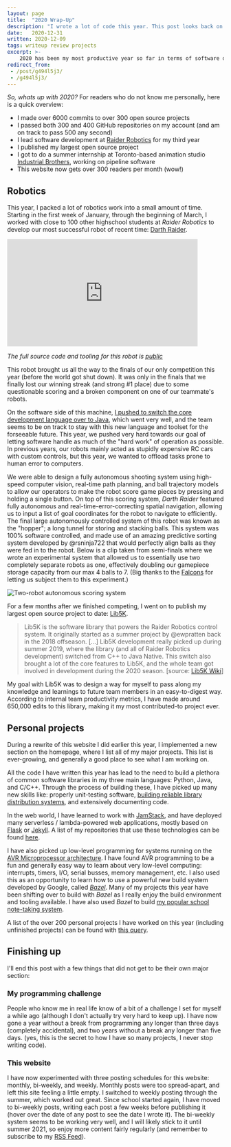 ```yaml
---
layout: page
title:  "2020 Wrap-Up"
description: "I wrote a lot of code this year. This post looks back on it all"
date:   2020-12-31
written: 2020-12-09
tags: writeup review projects
excerpt: >-
    2020 has been my most productive year so far in terms of software development. This post looks back at the year
redirect_from: 
 - /post/g494l5j3/
 - /g494l5j3/
---
```


*So, whats up with 2020?* For readers who do not know me personally, here is a quick overview:

 - I made over 6000 commits to over 300 open source projects
 - I passed both 300 and 400 GitHub repositories on my account (and am on track to pass 500 any second)
 - I lead software development at [Raider Robotics](https://github.com/frc5024) for my third year
 - I published my largest open source project
 - I got to do a summer internship at Toronto-based animation studio [Industrial Brothers](https://www.industrialbrothers.com/), working on pipeline software
 - This website now gets over 300 readers per month (wow!)

## Robotics

This year, I packed a lot of robotics work into a small amount of time. Starting in the first week of January, through the beginning of March, I worked with close to 100 other highschool students at *Raider Robotics* to develop our most successful robot of recent time: [Darth Raider](https://www.thebluealliance.com/team/5024/2020). 

<div class="center" markdown="1">
<iframe width="443" height="249" 
src="https://www.youtube.com/embed/iF-p-rTo8Xk" frameborder="0" 
allow="accelerometer; autoplay; clipboard-write; encrypted-media; gyroscope; picture-in-picture" allowfullscreen>
</iframe>

*The full source code and tooling for this robot is [public](https://github.com/frc5024/InfiniteRecharge)*
</div>

This robot brought us all the way to the finals of our only competition this year (before the world got shut down). It was only in the finals that we finally lost our winning streak (and strong #1 place) due to some questionable scoring and a broken component on one of our teammate's robots.

On the software side of this machine, [I pushed to switch the core development language over to Java](/blog/2019/06/24/languagehunt2), which went very well, and the team seems to be on track to stay with this new language and toolset for the forseeable future. This year, we pushed very hard towards our goal of letting software handle as much of the "hard work" of operation as possible. In previous years, our robots mainly acted as stupidly expensive RC cars with custom controls, but this year, we wanted to offload tasks prone to human error to computers. 

We were able to design a fully autonomous shooting system using high-speed computer vision, real-time path planning, and ball trajectory models to allow our operators to make the robot score game pieces by pressing and holding a single button. On top of this scoring system, *Darth Raider* featured fully autonomous and real-time-error-correcting spatial navigation, allowing us to input a list of goal coordinates for the robot to navigate to efficiently. The final large autonomously controlled system of this robot was known as the "hopper"; a long tunnel for storing and stacking balls. This system was 100% software controlled, and made use of an amazing predictive sorting system developed by @rsninja722 that would perfectly align balls as they were fed in to the robot. Below is a clip taken from semi-finals where we wrote an experimental system that allowed us to essentially use two completely separate robots as one, effectively doubling our gamepiece storage capacity from our max 4 balls to 7. (Big thanks to the [Falcons](https://www.thebluealliance.com/team/5032) for letting us subject them to this experiment.)

![Two-robot autonomous scoring system](/images/posts/2020-wrapup/buddy-auto.gif)

For a few months after we finished competing, I went on to publish my largest open source project to date: [Lib5K](https://github.com/frc5024/Lib5k). 

> Lib5K is the software library that powers the Raider Robotics control system. It originally started as a summer project by @ewpratten back in the 2018 offseason. [...] Lib5K development really picked up during summer 2019, where the library (and all of Raider Robotics development) switched from C++ to Java Native. This switch also brought a lot of the core features to Lib5K, and the whole team got involved in development during the 2020 season. \[source: [Lib5K Wiki](https://cs.5024.ca/lib5k/)]

My goal with Lib5K was to design a way for myself to pass along my knowledge and learnings to future team members in an easy-to-digest way. According to internal team productivity metrics, I have made around 650,000 edits to this library, making it my most contributed-to project ever.

## Personal projects

During a rewrite of this website I did earlier this year, I implemented a new section on the homepage, where I list all of my major projects. This list is ever-growing, and generally a good place to see what I am working on.

<!-- This year, I have spent my time in the following development categories:

 - Libraries
 - CLI
 - Web
 - Pipeline -->

All the code I have written this year has lead to the need to build a plethora of common software libraries in my three main languages: Python, Java, and C/C++. Through the process of building these, I have picked up many new skills like: properly unit-testing software, [building reliable library distribution systems](/blog/2020/09/17/ultralight-writeup), and extensively documenting code.

In the web world, I have learned to work with [JamStack](https://jamstack.org/), and have deployed many serverless / lambda-powered web applications, mostly based on [Flask](https://github.com/pallets/flask) or [Jekyll](https://jekyllrb.com/). A list of my repositories that use these technologies can be found [here](https://github.com/search?l=&q=user%3AEwpratten+filename%3Anow.json&type=code). 

I have also picked up low-level programming for systems running on the [AVR Microprocessor architecture](https://en.wikipedia.org/wiki/AVR_microcontrollers). I have found AVR programming to be a fun and generally easy way to learn about very low-level computing: interrupts, timers, I/O, serial busses, memory management, etc. I also used this as an opportunity to learn how to use a powerful new build system developed by Google, called [*Bazel*](/categories?c=bazel). Many of my projects this year have been shifting over to build with *Bazel* as I really enjoy the build environment and tooling available. I have also used *Bazel* to build [my popular school note-taking system](/blog/2020/08/23/notetaking-with-latex).

A list of the over 200 personal projects I have worked on this year (including unfinished projects) can be found with [this query](https://github.com/search?l=&q=user%3AEwpratten+created%3A%22%3E+2020-01-01+%3C+2021-01-01%22&type=repositories).

## Finishing up

I'll end this post with a few things that did not get to be their own major section:

### My programming challenge

People who know me in real life know of a bit of a challenge I set for myself a while ago (although I don't actually try very hard to keep up). I have now gone a year without a break from programming any longer than three days (completely accidental), and two years without a break any longer than five days. (yes, this is the secret to how I have so many projects, I never stop writing code).

### This website

I have now experimented with three posting schedules for this website: monthly, bi-weekly, and weekly. Monthly posts were too spread-apart, and left this site feeling a little empty. I switched to weekly posting through the summer, which worked out great. Since school started again, I have moved to bi-weekly posts, writing each post a few weeks before publishing it (hover over the date of any post to see the date I wrote it). The bi-weekly system seems to be working very well, and I will likely stick to it until summer 2021, so enjoy more content fairly regularly (and remember to subscribe to my [RSS Feed](/feed.xml)).

